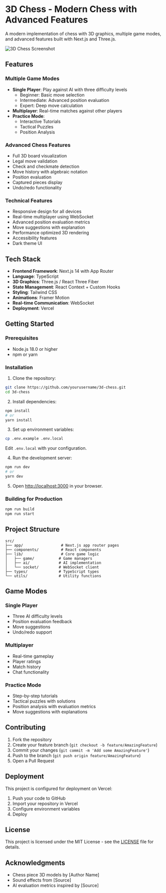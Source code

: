 # 3D Chess - Modern Chess with Advanced Features

A modern implementation of chess with 3D graphics, multiple game modes, and advanced features built with Next.js and Three.js.

![3D Chess Screenshot](public/screenshot.png)

## Features

### Multiple Game Modes
- **Single Player**: Play against AI with three difficulty levels
  - Beginner: Basic move selection
  - Intermediate: Advanced position evaluation
  - Expert: Deep move calculation
- **Multiplayer**: Real-time matches against other players
- **Practice Mode**:
  - Interactive Tutorials
  - Tactical Puzzles
  - Position Analysis

### Advanced Chess Features
- Full 3D board visualization
- Legal move validation
- Check and checkmate detection
- Move history with algebraic notation
- Position evaluation
- Captured pieces display
- Undo/redo functionality

### Technical Features
- Responsive design for all devices
- Real-time multiplayer using WebSocket
- Advanced position evaluation metrics
- Move suggestions with explanation
- Performance optimized 3D rendering
- Accessibility features
- Dark theme UI

## Tech Stack

- **Frontend Framework**: Next.js 14 with App Router
- **Language**: TypeScript
- **3D Graphics**: Three.js / React Three Fiber
- **State Management**: React Context + Custom Hooks
- **Styling**: Tailwind CSS
- **Animations**: Framer Motion
- **Real-time Communication**: WebSocket
- **Deployment**: Vercel

## Getting Started

### Prerequisites
- Node.js 18.0 or higher
- npm or yarn

### Installation

1. Clone the repository:
```bash
git clone https://github.com/yourusername/3d-chess.git
cd 3d-chess
```

2. Install dependencies:
```bash
npm install
# or
yarn install
```

3. Set up environment variables:
```bash
cp .env.example .env.local
```
Edit `.env.local` with your configuration.

4. Run the development server:
```bash
npm run dev
# or
yarn dev
```

5. Open [http://localhost:3000](http://localhost:3000) in your browser.

### Building for Production

```bash
npm run build
npm run start
```

## Project Structure

```
src/
├── app/                 # Next.js app router pages
├── components/          # React components
├── lib/                 # Core game logic
│   ├── game/           # Game managers
│   ├── ai/             # AI implementation
│   └── socket/         # WebSocket client
├── types/              # TypeScript types
└── utils/              # Utility functions
```

## Game Modes

### Single Player
- Three AI difficulty levels
- Position evaluation feedback
- Move suggestions
- Undo/redo support

### Multiplayer
- Real-time gameplay
- Player ratings
- Match history
- Chat functionality

### Practice Mode
- Step-by-step tutorials
- Tactical puzzles with solutions
- Position analysis with evaluation metrics
- Move suggestions with explanations

## Contributing

1. Fork the repository
2. Create your feature branch (`git checkout -b feature/AmazingFeature`)
3. Commit your changes (`git commit -m 'Add some AmazingFeature'`)
4. Push to the branch (`git push origin feature/AmazingFeature`)
5. Open a Pull Request

## Deployment

This project is configured for deployment on Vercel:

1. Push your code to GitHub
2. Import your repository in Vercel
3. Configure environment variables
4. Deploy

## License

This project is licensed under the MIT License - see the [LICENSE](LICENSE) file for details.

## Acknowledgments

- Chess piece 3D models by [Author Name]
- Sound effects from [Source]
- AI evaluation metrics inspired by [Source]
